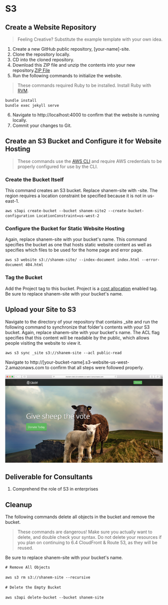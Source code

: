 # S3 

## Create a Website Repository

>Feeling Creative? Substitute the example template with your own idea.

1. Create a new GitHub public repository, [your-name]-site.
2. Clone the repository locally.
3. CD into the cloned repository.
4. Download this ZIP file and unzip the contents into your new repository.[ZIP File](https://github.com/CloudCannon/cause-jekyll-template/archive/master.zip)
5. Run the following commands to initialize the website.

>These commands required Ruby to be installed. Install Ruby with [RVM](https://rvm.io/).

```
bundle install
bundle exec jekyll serve
```

6. Navigate to http://localhost:4000 to confirm that the website is running locally.
7. Commit your changes to Git.

## Create an S3 Bucket and Configure it for Website Hosting

>These commands use the [AWS CLI](https://aws.amazon.com/cli/) and require AWS credentials to be properly configured for use by the CLI.

### Create the Bucket Itself

This command creates an S3 bucket. Replace shanem-site with <your-name>-site. The region requires a location constraint be specified because it is not in us-east-1.

```
aws s3api create-bucket --bucket shanem-site2 --create-bucket-configuration LocationConstraint=us-west-2
```

### Configure the Bucket for Static Website Hosting

Again, replace shanem-site with your bucket's name. This command specifies the bucket as one that hosts static website content as well as specifies which files to be used for the home page and error page.

```
aws s3 website s3://shanem-site/ --index-document index.html --error-document 404.html
```

### Tag the Bucket

Add the Project tag to this bucket. Project is a [cost allocation](http://docs.aws.amazon.com/awsaccountbilling/latest/aboutv2/cost-alloc-tags.html) enabled tag. Be sure to replace shanem-site with your bucket's name.

## Upload your Site to S3

Navigate to the directory of your repository that contains _site and run the following command to synchronize that folder's contents with your S3 bucket. Again, replace shanem-site with your bucket's name. The ACL flag specifies that this content will be readable by the public, which allows people visiting the website to view it.

```
aws s3 sync _site s3://shanem-site --acl public-read
```

Navigate to http://[your-bucket-name].s3-website-us-west-2.amazonaws.com to confirm that all steps were followed properly.

<center>

  ![](img6/s3.png)

</center>

## Deliverable for Consultants 

1. Comprehend the role of S3 in enterprises

## Cleanup

The following commands delete all objects in the bucket and remove the bucket.

>These commands are dangerous! Make sure you actually want to delete, and double check your syntax.
> Do not delete your resources if you plan on continuing to 6.4 CloudFront & Route 53, as they will be reused.

Be sure to replace shanem-site with your bucket's name.

```
# Remove All Objects

aws s3 rm s3://shanem-site --recursive

# Delete the Empty Bucket

aws s3api delete-bucket --bucket shanem-site
```


